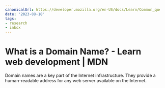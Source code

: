 ```yaml
---
canonicalUrl: https://developer.mozilla.org/en-US/docs/Learn/Common_questions/Web_mechanics/What_is_a_domain_name
date: '2023-08-18'
tags:
- research
- inbox
---
```


# What is a Domain Name? - Learn web development | MDN

Domain names are a key part of the Internet infrastructure. They provide a human-readable address for any web server available on the Internet.